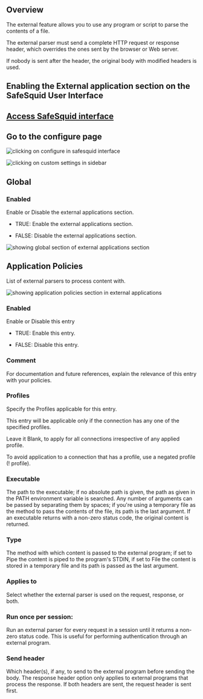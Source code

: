 ## Overview

The external feature allows you to use any program or script to parse the contents of a file.

The external parser must send a complete HTTP request or response header, which overrides the ones sent by the browser or Web server.

If nobody is sent after the header, the original body with modified headers is used.

## Enabling the External application section on the SafeSquid User Interface

## [Access SafeSquid interface](https://help.safesquid.com/portal/en/kb/articles/access-the-safesquid-user-interface)

## Go to the configure page

![clicking on configure in safesquid interface](/img/Configure/Custom_Settings/External_Applications/image1.webp)

![clicking on custom settings in sidebar](/img/Configure/Custom_Settings/External_Applications/image2.webp)

## Global

### Enabled

Enable or Disable the external applications section.

-   TRUE: Enable the external applications section.

-   FALSE: Disable the external applications section.

![showing global section of external applications section](/img/Configure/Custom_Settings/External_Applications/image3.webp)

## Application Policies

List of external parsers to process content with.

![showing application policies section in external applications](/img/Configure/Custom_Settings/External_Applications/image4.webp)

### Enabled

Enable or Disable this entry

-   TRUE: Enable this entry.

-   FALSE: Disable this entry.

### Comment

For documentation and future references, explain the relevance of this entry with your policies.

### Profiles

Specify the Profiles applicable for this entry.

This entry will be applicable only if the connection has any one of the specified profiles.

Leave it Blank, to apply for all connections irrespective of any applied profile.

To avoid application to a connection that has a profile, use a negated profile (! profile).

### Executable

The path to the executable; if no absolute path is given, the path as given in the PATH environment variable is searched. Any number of arguments can be passed by separating them by spaces; if you're using a temporary file as the method to pass the contents of the file, its path is the last argument. If an executable returns with a non-zero status code, the original content is returned.

### Type

The method with which content is passed to the external program; if set to Pipe the content is piped to the program's STDIN, if set to File the content is stored in a temporary file and its path is passed as the last argument.

### Applies to

Select whether the external parser is used on the request, response, or both.

### Run once per session:

Run an external parser for every request in a session until it returns a non-zero status code. This is useful for performing authentication through an external program.

### Send header

Which header(s), if any, to send to the external program before sending the body. The response header option only applies to external programs that process the response. If both headers are sent, the request header is sent first.
